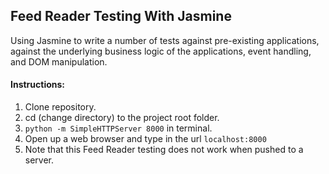 ## Feed Reader Testing With Jasmine

Using Jasmine to write a number of tests against pre-existing applications, against the underlying business logic of the applications, event handling, and DOM manipulation.

#### Instructions:
1. Clone repository.
2. cd (change directory) to the project root folder.
3. `python -m SimpleHTTPServer 8000` in terminal.
4. Open up a web browser and type in the url `localhost:8000`
5. Note that this Feed Reader testing does not work when pushed to a server.

